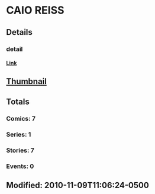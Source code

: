 # CAIO  REISS 
## Details
### detail
#### [Link](http://marvel.com/comics/creators/11303/caio_reiss?utm_campaign=apiRef&utm_source=225578a89fc76f3d20fbffda5d17a88d)
## [Thumbnail](http://i.annihil.us/u/prod/marvel/i/mg/e/f0/4cd2f2c763cba.jpg)
## Totals
### Comics: 7
### Series: 1
### Stories: 7
### Events: 0
## Modified: 2010-11-09T11:06:24-0500